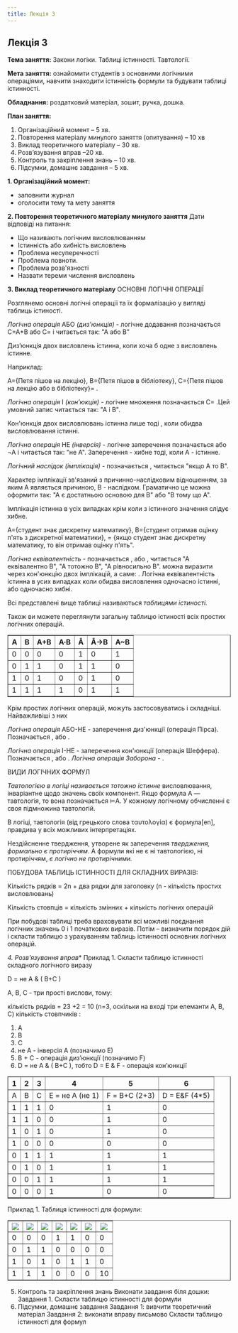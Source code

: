 ```yaml
---
title: Лекція 3
---
```


## Лекція 3

**Тема заняття:** Закони логіки. Таблиці істинності. Тавтології.

**Мета заняття:** ознайомити студентів з основними логічними операціями, навчити знаходити істинність формули та будувати таблиці істинності.

**Обладнання:**  роздатковий матеріал, зошит, ручка, дошка.

**План заняття:**
1.	Організаційний момент – 5 хв.
2.	Повторення матеріалу минулого заняття (опитування) – 10 хв
3.	Виклад теоретичного матеріалу – 30 хв.
4.	Розв’язування вправ –20 хв.
5.	Контроль та закріплення знань – 10 хв.
6.	Підсумки, домашнє завдання – 5 хв.

**1.	Організаційний момент:**
-	заповнити журнал
-	оголосити тему та мету заняття

**2.	Повторення теоретичного матеріалу минулого заняття**
Дати відповіді на питання:

-	Що називають логічним висловлюванням
-	Істинність або хибність висловлень
-	Проблема несуперечності
-	Проблема повноти.
-	Проблема розв'язності
-	Назвати тереми числення висловлень

**3.	Виклад теоретичного матеріалу**
ОСНОВНІ ЛОГІЧНІ ОПЕРАЦІЇ

Розглянемо основні логічні операції та їх формалізацію у вигляді таблиць істиності.

*Логічна операція* АБО *(диз'юнкція)* - логічне додавання позначається С=А+В або С=  і читається так: "А або В"

Диз’юнкція двох висловлень істинна, коли хоча б одне з висловлень істинне.

Наприклад:

А={Петя пішов на лекцію},
В={Петя пішов в бібліотеку},
С={Петя пішов на лекцію або в бібліотеку}= .

*Логічна операція* І *(кон’юкція)* - логічне множення позначається
С= .Цей умовний запис читається так: "А і В".

Кон'юнкція двох висловлювань істинна лише тоді , коли обидва висловлювання істинні.

*Логічна операція* НЕ *(інверсія)* - логічне заперечення позначається   або ¬A і читається так: "не А".
Заперечення   - хибне тоді, коли А - істинне.

*Логічний наслідок (імплікація)* -  позначається  , читається "якщо А то В".

Характер імплікації зв'язаний з причинно-наслідковим відношенням, за яким А являється причиною, В - наслідком. Граматично це можна оформити так: "А є достатньою основою для В" або "В тому що А".

Імплікація істинна в усіх випадках крім коли з істинного значення слідує хибне.

А={студент знає дискретну математику},
В={студент отримав оцінку п'ять з дискретної математики},
  = {якщо студент знає дискретну математику, то він отримав оцінку п'ять".

*Логічна еквівалентність* - позначається  , або  , читається "А еквівалентно В", "А тотожно В", "А рівносильно В".   можна виразити через кон'юнкцію двох імплікацій, а саме:
  .
	Логічна еквівалентність істинна в усих випадках коли обидва висловлення одночасно істинні, або одночасно хибні.

Всі представлені вище таблиці  називаються *таблицями істиності.*

Також ви можете переглянути загальну таблицю істиності всіх простих логічних операцій.

<table border="1" style="table {width: 80%;}
 td, th {
width: 14.28%;
text-align: center;}
">
 <tr>
  <th>А</th>
  <th>В</th>
  <th>А+В</th>
  <th>А∙В</th>
  <th>Ā</th>
  <th>Ā→В</th>
  <th>А~В</th>
 </tr>
 <tr><td>0</td><td>0</td><td>0</td><td>0</td><td>1</td><td>0</td><td>1</td></tr>
 <tr><td>0</td><td>1</td><td>1</td><td>0</td><td>1</td><td>1</td><td>0</td></tr>
 <tr><td>1</td><td>0</td><td>1</td><td>0</td><td>0</td><td>1</td><td>0</td></tr>
 <tr><td>1</td><td>1</td><td>1</td><td>1</td><td>0</td><td>1</td><td>1</td></tr>
</table>

Крім простих логічних операцій, можуть застосовуватись і складніші. Найважливіші з них

*Логічна операція* АБО-НЕ - заперечення диз'юнкції (операція Пірса). Позначається  , або  .

*Логічна операція* І-НЕ - заперечення кон'юнкції (операція Шеффера). Позначається  , або  .
*Логічна операція Заборона* -  .

ВИДИ ЛОГІЧНИХ ФОРМУЛ

*Тавтологією в логіці називається тотожно істинне* висловлювання, інваріантне щодо значень своїх компонент. Якщо формула A — тавтологія, то вона позначається ⊨A. У кожному логічному обчисленні є своя підмножина тавтологій.

В логіці, тавтологія (від грецького слова ταυτολογία) є формула[en], правдива у всіх можливих інтерпретаціях.

Нездійсненне твердження, утворене як заперечення *твердження, формально є протиріччям.* A формули які не є ні тавтологією, ні протиріччям, *є логічно не протирічними.*

ПОБУДОВА ТАБЛИЦЬ ІСТИННОСТІ ДЛЯ СКЛАДНИХ ВИРАЗІВ:

Кількість рядків = 2n + два рядки для заголовку  (n - кількість простих висловлювань)

Кількість  стовпців = кількість змінних + кількість логічних операцій

При побудові таблиці треба враховувати всі можливі поєднання логічних значень 0 і 1 початкових виразів. Потім – визначити порядок дій і скласти таблицю з урахуванням таблиць істинності основних логічних операцій.

*4.	Розв’язування вправ**
Приклад 1. Скласти таблицю істинності складного логічного виразу

D = не A & ( B+C )

А, В, С - три прості вислови, тому:

кількість рядків = 23 +2 = 10 (n=3, оскільки на вході три елеманти А, В, С)
кількість стовпчиків :
1. А
2. В
3. С
4. не A   -  інверсія А  (позначимо Е)
5. B + C - операція диз’юнкції (позначимо F)
6. D = не A & ( B+C ), тобто D = E &  F - операція кон’юнкції

<table border="1">
 <tr>
  <th>1</th>
  <th>2</th>
  <th>3</th>
  <th>4</th>
  <th>5</th>
  <th>6</th>
 </tr>
 <tr><td>A</td><td>B</td><td>C</td><td>E = не А  (не 1)</td><td>F = В+С (2+3)</td><td>D = E&F (4*5)</td></tr>
 <tr><td>1</td><td>1</td><td>1</td><td>0</td><td>1</td><td>0</td></tr>
 <tr><td>1</td><td>1</td><td>0</td><td>0</td><td>1</td><td>0</td></tr>
 <tr><td>1</td><td>0</td><td>1</td><td>0</td><td>1</td><td>0</td></tr>
 <tr><td>1</td><td>0</td><td>0</td><td>0</td><td>0</td><td>0</td></tr>
 <tr><td>0</td><td>1</td><td>1</td><td>1</td><td>1</td><td>1</td></tr>
 <tr><td>0</td><td>1</td><td>0</td><td>1</td><td>1</td><td>1</td></tr>
 <tr><td>0</td><td>0</td><td>1</td><td>1</td><td>1</td><td>1</td></tr>
 <tr><td>0</td><td>0</td><td>0</td><td>1</td><td>0</td><td>0</td></tr>
</table>

Приклад 1. Таблиця істинності для формули:   

<table border="1">
 <tr>
  <th><img src="{{site.url}}/ppc-math/img/images/image059.png"></th>
  <th><img src="ppc-math/img/images/image060.png"></th>
  <th><img src="ppc-math/img/images/image061.png"></th>
  <th><img src="ppc-math/img/images/image062.png"></th>
  <th><img src="ppc-math/img/images/image063.png"></th>
  <th><img src="ppc-math/img/images/image064.png"></th>
  <th><img src="ppc-math/img/images/image058.png"></th>
 </tr>
 <tr><td>0</td><td>0</td><td>0</td><td>1</td><td>1</td><td>0</td><td>0</td></tr>
 <tr><td>0</td><td>1</td><td>1</td><td>0</td><td>0</td><td>0</td><td>0</td></tr>
 <tr><td>1</td><td>0</td><td>1</td><td>0</td><td>1</td><td>1</td><td>0</td></tr>
 <tr><td>1</td><td>1</td><td>1</td><td>0</td><td>0</td><td>0</td><td>10</td></tr>
</table>

5.	Контроль та закріплення знань
Виконати завдання біля дошки:
Завдання 1. Скласти таблицю істинності для формули  
6.	Підсумки, домашнє завдання
Завдання 1: вивчити теоретичний матеріал
Завдання 2: виконати вправу письмово
Скласти таблицю істинності для формул
